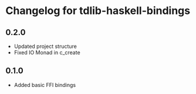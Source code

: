 # Changelog for tdlib-haskell-bindings

## 0.2.0

- Updated project structure
- Fixed IO Monad in c_create

## 0.1.0

- Added basic FFI bindings
